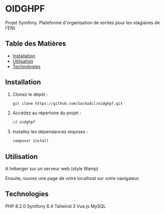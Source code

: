 # OIDGHPF

Projet Symfony. Plateforme d'organisation de sorties pour les stagiaires de l'ENI.

## Table des Matières

- [Installation](#installation)
- [Utilisation](#utilisation)
- [Technologies](#technologies)

## Installation

1. Clonez le dépôt :
   ```bash
   git clone https://github.com/Sachadcl/oidghpf.git
   ```

2. Accédez au répertoire du projet :
   ```bash
   cd oidghpf
   ```

3. Installez les dépendances requises :
   ```bash
   composer install
   ```

## Utilisation

A héberger sur un serveur web (style Wamp)

Ensuite, ouvrez une page de votre localhost sur votre navigateur.

## Technologies

PHP 8.2.0
Symfony 6.4
Tailwind 3
Vue.js
MySQL
